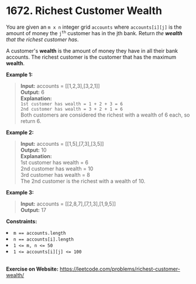 # 1672. Richest Customer Wealth

You are given an `m x n` integer grid `accounts` where `accounts[i][j]` is the amount of money the <code>j​​​​​<sup>​​​​​​th</sup></code>​​​​ customer has in the j​​​​​​​​​​​th​​​​ bank. Return *the **wealth** that the richest customer has*.

A customer's **wealth** is the amount of money they have in all their bank accounts. The richest customer is the customer that has the maximum **wealth**.

 

**Example 1:**

>**Input:** accounts = [[1,2,3],[3,2,1]]  
**Output:** 6  
**Explanation:**  
`1st customer has wealth = 1 + 2 + 3 = 6`  
`2nd customer has wealth = 3 + 2 + 1 = 6`  
Both customers are considered the richest with a wealth of 6 each, so return 6.

**Example 2:**

>**Input:** accounts = [[1,5],[7,3],[3,5]]  
**Output:** 10  
**Explanation:**  
1st customer has wealth = 6  
2nd customer has wealth = 10  
3rd customer has wealth = 8  
The 2nd customer is the richest with a wealth of 10.

**Example 3:**

>**Input:** accounts = [[2,8,7],[7,1,3],[1,9,5]]  
**Output:** 17
 

**Constraints:**

<li><code>m ==&nbsp;accounts.length</code></li>
<li><code>n ==&nbsp;accounts[i].length</code></li>
<li><code>1 &lt;= m, n &lt;= 50</code></li>
<li><code>1 &lt;= accounts[i][j] &lt;= 100</code></li>

<br/>

**Exercise on Website:** https://leetcode.com/problems/richest-customer-wealth/